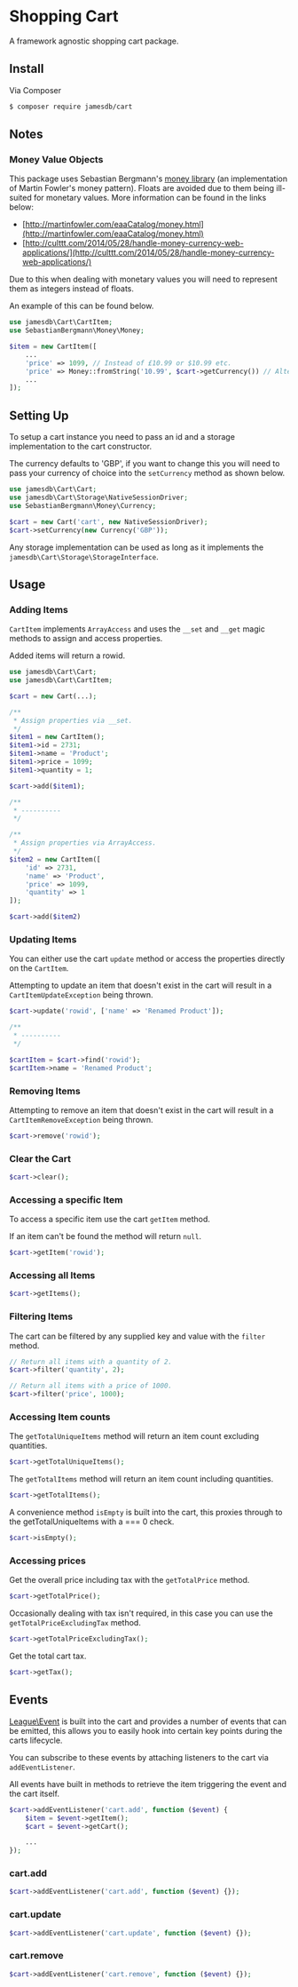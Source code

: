 # Shopping Cart

A framework agnostic shopping cart package.

## Install

Via Composer

```bash
$ composer require jamesdb/cart
```

## Notes

### Money Value Objects

This package uses Sebastian Bergmann's [money library](https://github.com/sebastianbergmann/money) (an implementation of Martin Fowler's money pattern). Floats are avoided due to them being ill-suited for monetary values. More information can be found in the links below:

* [http://martinfowler.com/eaaCatalog/money.html](http://martinfowler.com/eaaCatalog/money.html)
* [http://culttt.com/2014/05/28/handle-money-currency-web-applications/](http://culttt.com/2014/05/28/handle-money-currency-web-applications/)

Due to this when dealing with monetary values you will need to represent them as integers instead of floats.

An example of this can be found below.

```php
use jamesdb\Cart\CartItem;
use SebastianBergmann\Money\Money;

$item = new CartItem([
    ...
    'price' => 1099, // Instead of £10.99 or $10.99 etc.
    'price' => Money::fromString('10.99', $cart->getCurrency()) // Alternatively you could convert the floats to integers.
    ...
]);
```

## Setting Up

To setup a cart instance you need to pass an id and a storage implementation to the cart constructor.

The currency defaults to 'GBP', if you want to change this you will need to pass your currency of choice into the ```setCurrency``` method as shown below.

```php
use jamesdb\Cart\Cart;
use jamesdb\Cart\Storage\NativeSessionDriver;
use SebastianBergmann\Money\Currency;

$cart = new Cart('cart', new NativeSessionDriver);
$cart->setCurrency(new Currency('GBP'));
```

Any storage implementation can be used as long as it implements the  ```jamesdb\Cart\Storage\StorageInterface```.

## Usage

### Adding Items

```CartItem``` implements ```ArrayAccess``` and uses the ```__set``` and ```__get``` magic methods to assign and access properties.

Added items will return a rowid.

```php
use jamesdb\Cart\Cart;
use jamesdb\Cart\CartItem;

$cart = new Cart(...);

/**
 * Assign properties via __set.
 */
$item1 = new CartItem();
$item1->id = 2731;
$item1->name = 'Product';
$item1->price = 1099;
$item1->quantity = 1;

$cart->add($item1);

/**
 * ----------
 */

/**
 * Assign properties via ArrayAccess.
 */
$item2 = new CartItem([
    'id' => 2731,
    'name' => 'Product',
    'price' => 1099,
    'quantity' => 1
]);

$cart->add($item2)
```

### Updating Items

You can either use the cart ```update``` method or access the properties directly on the ```CartItem```.

Attempting to update an item that doesn't exist in the cart will result in a ```CartItemUpdateException``` being thrown.

```php
$cart->update('rowid', ['name' => 'Renamed Product']);

/**
 * ----------
 */

$cartItem = $cart->find('rowid');
$cartItem->name = 'Renamed Product';
```

### Removing Items

Attempting to remove an item that doesn't exist in the cart will result in a ```CartItemRemoveException``` being thrown.

```php
$cart->remove('rowid');
```

### Clear the Cart

```php
$cart->clear();
```

### Accessing a specific Item

To access a specific item use the cart ```getItem``` method.

If an item can't be found the method will return ```null```.

```php
$cart->getItem('rowid');
```

### Accessing all Items

```php
$cart->getItems();
```

### Filtering Items

The cart can be filtered by any supplied key and value with the ```filter``` method.

```php
// Return all items with a quantity of 2.
$cart->filter('quantity', 2);

// Return all items with a price of 1000.
$cart->filter('price', 1000);
```
### Accessing Item counts

The ```getTotalUniqueItems``` method will return an item count excluding quantities.

```php
$cart->getTotalUniqueItems();
```

The ```getTotalItems``` method will return an item count including quantities.

```php
$cart->getTotalItems();
```

A convenience method ```isEmpty``` is built into the cart, this proxies through to the getTotalUniqueItems with a === 0 check.

```php
$cart->isEmpty();
```

### Accessing prices

Get the overall price including tax with the ```getTotalPrice``` method.

```php
$cart->getTotalPrice();
```

Occasionally dealing with tax isn't required, in this case you can use the ```getTotalPriceExcludingTax``` method.

```php
$cart->getTotalPriceExcludingTax();
```
Get the total cart tax.

```php
$cart->getTax();
```

## Events

[League\Event](http://event.thephpleague.com/2.0/) is built into the cart and provides a number of events that can be emitted, this allows you to easily hook into certain key points during the carts lifecycle.

You can subscribe to these events by attaching listeners to the cart via ```addEventListener```.

All events have built in methods to retrieve the item triggering the event and the cart itself.

```php
$cart->addEventListener('cart.add', function ($event) {
    $item = $event->getItem();
    $cart = $event->getCart();

    ...
});
```

### cart.add

```php
$cart->addEventListener('cart.add', function ($event) {});
```

### cart.update

```php
$cart->addEventListener('cart.update', function ($event) {});
```

### cart.remove

```php
$cart->addEventListener('cart.remove', function ($event) {});
```
